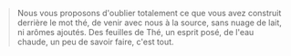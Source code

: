 > Nous vous proposons d'oublier totalement ce que vous avez construit derrière le mot thé, de venir avec nous à la source, sans nuage de lait, ni arômes ajoutés.
> Des feuilles de Thé, un esprit posé, de l'eau chaude, un peu de savoir faire, c'est tout.